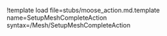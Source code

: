 !template load file=stubs/moose_action.md.template name=SetupMeshCompleteAction syntax=/Mesh/SetupMeshCompleteAction